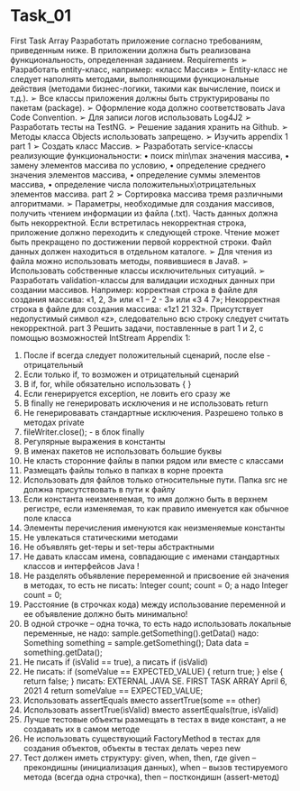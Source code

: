 # Task_01
First Task Array
Разработать приложение согласно требованиям, приведенным ниже. В 
приложении должна быть реализована функциональность, определенная 
заданием. 
Requirements
➢ Разработать entity-класс, например: «класс Массив»
➢ Entity-класс не следует наполнять методами, выполняющими функциональные действия 
(методами бизнес-логики, такими как вычисление, поиск и т.д.).
➢ Все классы приложения должны быть структурированы по пакетам (package).
➢ Оформление кода должно соответствовать Java Code Convention.
➢ Для записи логов использовать Log4J2
➢ Разработать тесты на TestNG.
➢ Решение задания хранить на Github.
➢ Методы класса Objects использовать запрещено.
➢ Изучить appendix 1
part 1
➢ Создать класс Массив.
➢ Разработать service-классы реализующие функциональности: 
• поиск min\max значения массива, 
• замену элементов массива по условию, 
• определение среднего значения элементов массива, 
• определение суммы элементов массива,
• определение числа положительных\отрицательных элементов массива.
part 2
➢ Сортировка массива тремя различными алгоритмами.
➢ Параметры, необходимые для создания массивов, получить чтением информации из файла 
(.txt). Часть данных должна быть некорректной. Если встретилась некорректная 
строка, приложение должно переходить к следующей строке. Чтение может быть 
прекращено по достижении первой корректной строки. Файл данных должен находиться в 
отдельном каталоге.
➢ Для чтения из файла можно использовать методы, появившиеся в Java8.
➢ Использовать собственные классы исключительных ситуаций.
➢ Разработать validation-классы для валидации исходных данных при создании массивов.
Например: корректная строка в файле для создания массива: «1, 2, 3» или «1 – 2 - 3» или «3 4 7»;
Некорректная строка в файле для создания массива: «1z1 21 32». Присутствует недопустимый символ
«z», следовательно всю строку следует считать некорректной.
 part 3
Решить задачи, поставленные в part 1 и 2, с помощью возможностей IntStream
Appendix 1:
1. После if всегда следует положительный сценарий, после else -
отрицательный
2. Если только if, то возможен и отрицательный сценарий
3. В if, for, while обязательно использовать { }
4. Если генерируется exception, не ловить его сразу же
5. В finally не генерировать исключения и не использовать return
6. Не генерировавать стандартные исключения. Разрешено только в 
методах private
7. fileWriter.close(); - в блок finally
8. Регулярные выражения в константы
9. В именах пакетов не использовать большие буквы
10. Не класть сторонние файлы в папки рядом или вместе с классами
11. Размещать файлы только в папках в корне проекта
12. Использовать для файлов только относительные пути. Папка src
не должна присутствовать в пути к файлу
13. Если константа неизменяемая, то имя должно быть в верхнем 
регистре, если изменяемая, то как правило именуется как обычное 
поле класса
14. Элементы перечисления именуются как неизменяемые константы
15. Не увлекаться статическими методами
16. Не объявлять get-теры и set-теры абстрактными
17. Не давать классам имена, совпадающие с именами стандартных 
классов и интерфейсов Java !
18. Не разделять объявление переременной и присвоение ей 
значения в методах, то есть не писать:
Integer count; 
count = 0;
а надо Integer count = 0;
19. Расстояние (в строчках кода) между использование переменной и 
ее объявление должно быть минимально!
20. В одной строчке – одна точка, то есть надо использовать 
локальные переменные, не надо:
sample.getSomething().getData()
надо:
Something something = sample.getSomething();
Data data = something.getData();
21. Не писать if (isValid == true), а писать if (isValid)
22. Не писать:
 if (someValue == EXPECTED_VALUE) {
 return true;
 } else {
 return false;
 }
писать:
EXTERNAL JAVA SE. FIRST TASK ARRAY
April 6, 2021 4
return someValue == EXPECTED_VALUE;
23. Использовать assertEquals вместо assertTrue(some == other)
24. Использовать assertTrue(isValid) вместо assertEquals(true, 
isValid)
25. Лучше тестовые объекты размещать в тестах в виде констант, а 
не создавать их в самом методе
26. Не использовать существующий FactoryMethod в тестах для 
создания объектов, объекты в тестах делать через new
27. Тест должен иметь структуру: given, when, then, где given –
прекондишны (инициализация данных), when – вызов тестируемого 
метода (всегда одна строчка), then – посткондишн (assert-метод)
